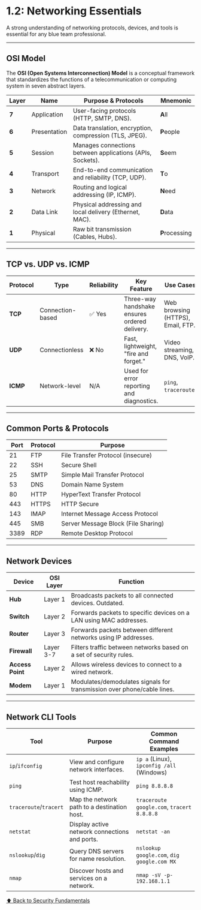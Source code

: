 # 1.2: Networking Essentials

A strong understanding of networking protocols, devices, and tools is essential for any blue team professional.

---

## OSI Model

The **OSI (Open Systems Interconnection) Model** is a conceptual framework that standardizes the functions of a telecommunication or computing system in seven abstract layers.

| Layer | Name          | Purpose & Protocols                                | Mnemonic     |
|-------|---------------|----------------------------------------------------|--------------|
| **7** | Application   | User-facing protocols (HTTP, SMTP, DNS).           | **A**ll      |
| **6** | Presentation  | Data translation, encryption, compression (TLS, JPEG). | **P**eople   |
| **5** | Session       | Manages connections between applications (APIs, Sockets). | **S**eem     |
| **4** | Transport     | End-to-end communication and reliability (TCP, UDP). | **T**o       |
| **3** | Network       | Routing and logical addressing (IP, ICMP).         | **N**eed     |
| **2** | Data Link     | Physical addressing and local delivery (Ethernet, MAC). | **D**ata     |
| **1** | Physical      | Raw bit transmission (Cables, Hubs).               | **P**rocessing|

---

## TCP vs. UDP vs. ICMP

| Protocol | Type             | Reliability | Key Feature                                  | Use Cases                      |
|----------|------------------|-------------|----------------------------------------------|--------------------------------|
| **TCP**  | Connection-based | ✅ Yes      | Three-way handshake ensures ordered delivery. | Web browsing (HTTPS), Email, FTP. |
| **UDP**  | Connectionless   | ❌ No       | Fast, lightweight, "fire and forget."        | Video streaming, DNS, VoIP.    |
| **ICMP** | Network-level    | N/A         | Used for error reporting and diagnostics.    | `ping`, `traceroute`.          |

---

## Common Ports & Protocols

| Port | Protocol | Purpose                             |
|------|----------|-------------------------------------|
| 21   | FTP      | File Transfer Protocol (insecure)   |
| 22   | SSH      | Secure Shell                        |
| 25   | SMTP     | Simple Mail Transfer Protocol       |
| 53   | DNS      | Domain Name System                  |
| 80   | HTTP     | HyperText Transfer Protocol         |
| 443  | HTTPS    | HTTP Secure                         |
| 143  | IMAP     | Internet Message Access Protocol    |
| 445  | SMB      | Server Message Block (File Sharing) |
| 3389 | RDP      | Remote Desktop Protocol             |

---

## Network Devices

| Device         | OSI Layer | Function                                                                    |
|----------------|-----------|-----------------------------------------------------------------------------|
| **Hub**        | Layer 1   | Broadcasts packets to all connected devices. Outdated.                      |
| **Switch**     | Layer 2   | Forwards packets to specific devices on a LAN using MAC addresses.          |
| **Router**     | Layer 3   | Forwards packets between different networks using IP addresses.             |
| **Firewall**   | Layer 3-7 | Filters traffic between networks based on a set of security rules.          |
| **Access Point**| Layer 2   | Allows wireless devices to connect to a wired network.                      |
| **Modem**      | Layer 1   | Modulates/demodulates signals for transmission over phone/cable lines.      |

---

## Network CLI Tools

| Tool                  | Purpose                                        | Common Command Examples                               |
|-----------------------|------------------------------------------------|-------------------------------------------------------|
| `ip`/`ifconfig`         | View and configure network interfaces.         | `ip a` (Linux), `ipconfig /all` (Windows)             |
| `ping`                | Test host reachability using ICMP.             | `ping 8.8.8.8`                                        |
| `traceroute`/`tracert`  | Map the network path to a destination host.    | `traceroute google.com`, `tracert 8.8.8.8`              |
| `netstat`             | Display active network connections and ports.  | `netstat -an`                                         |
| `nslookup`/`dig`      | Query DNS servers for name resolution.         | `nslookup google.com`, `dig google.com MX`              |
| `nmap`                | Discover hosts and services on a network.      | `nmap -sV -p- 192.168.1.1`                            |

[⬆️ Back to Security Fundamentals](./README.md)